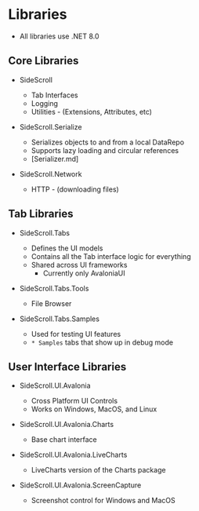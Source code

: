 # Libraries

- All libraries use .NET 8.0

## Core Libraries

* SideScroll
  - Tab Interfaces
  -	Logging
  - Utilities - (Extensions, Attributes, etc)

* SideScroll.Serialize
  - Serializes objects to and from a local DataRepo
  - Supports lazy loading and circular references
  - [Serializer.md]

* SideScroll.Network
  - HTTP - (downloading files)
  
## Tab Libraries

* SideScroll.Tabs
  - Defines the UI models
  - Contains all the Tab interface logic for everything
  - Shared across UI frameworks
    - Currently only AvaloniaUI
  
* SideScroll.Tabs.Tools
  - File Browser
  
* SideScroll.Tabs.Samples
  - Used for testing UI features
  - `* Samples` tabs that show up in debug mode

## User Interface Libraries

* SideScroll.UI.Avalonia
  - Cross Platform UI Controls
  - Works on Windows, MacOS, and Linux

* SideScroll.UI.Avalonia.Charts
  - Base chart interface

* SideScroll.UI.Avalonia.LiveCharts
  - LiveCharts version of the Charts package

* SideScroll.UI.Avalonia.ScreenCapture
  - Screenshot control for Windows and MacOS
